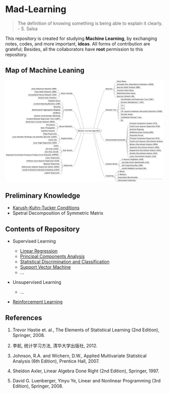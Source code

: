 # Mad-Learning

> The definition of knowing something is being able to explain it clearly. - S. Salsa

This repository is created for studying **Machine Learning**, by exchanging notes, codes, and more important, **ideas**. All forms of contribution are grateful; Besides, all the collaborators have **root** permission to this repository.

## Map of Machine Leaning

![Guideline of ML](img/ML_MAP.png)

## Preliminary Knowledge

- [Karush-Kuhn-Tucker Conditions](/KKT)
- Spetral Decomposition of Symmetric Matrix

## Contents of Repository

- Supervised Learning
  - [Linear Regression](/LINEAR-REGRESSION)
  - [Principal Components Analysis](/PCA)
  - [Statistical Discrimination and Classification](/LDA-QDA)
  - [Support Vector Machine](/SVM)
  - ...

- Unsupervised Learning
  - ...

- [Reinforcement Learning](/RL)

## References

1. Trevor Hastie et. al., The Elements of Statistical Learning (2nd Edition), Springer, 2008.

2. 李航, 统计学习方法, 清华大学出版社, 2012.

3. Johnson, R.A. and Wichern, D.W., Applied Multivariate Statistical Analysis (6th Edition), Prentice Hall, 2007.

4. Sheldon Axler, Linear Algebra Done Right (2nd Edition), Springer, 1997.

5. David G. Luenberger, Yinyu Ye, Linear and Nonlinear Programming (3rd Edition), Springer, 2008.